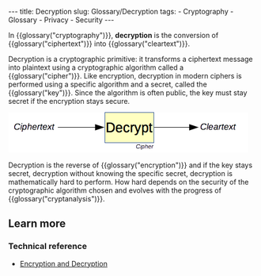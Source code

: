 --- title: Decryption slug: Glossary/Decryption tags: - Cryptography - Glossary - Privacy - Security ---

In {{glossary("cryptography")}}, **decryption** is the conversion of {{glossary("ciphertext")}} into {{glossary("cleartext")}}.

Decryption is a cryptographic primitive: it transforms a ciphertext message into plaintext using a cryptographic algorithm called a {{glossary("cipher")}}. Like encryption, decryption in modern ciphers is performed using a specific algorithm and a secret, called the {{glossary("key")}}. Since the algorithm is often public, the key must stay secret if the encryption stays secure.

![The decryption primitive.](decryption.png)

Decryption is the reverse of {{glossary("encryption")}} and if the key stays secret, decryption without knowing the specific secret, decryption is mathematically hard to perform. How hard depends on the security of the cryptographic algorithm chosen and evolves with the progress of {{glossary("cryptanalysis")}}.

Learn more
----------

### Technical reference

-   [Encryption and Decryption](/en-US/docs/Encryption_and_Decryption)
